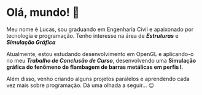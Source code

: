 # Olá, mundo! 🤗

Meu nome é Lucas, sou graduando em Engenharia Civil e apaixonado por tecnologia e programação.
Tenho interesse na área de _**Estruturas**_ e _**Simulação Gráfica**_

Atualmente, estou estudando desenvolvimento em OpenGL e aplicando-o no meu _**Trabalho de Conclusão de Curso**_, desenvolvendo uma **Simulação gráfica do fenômeno de flambagem de barras metálicas em perfis I**.

Além disso, venho criando alguns projetos paralelos e aprendendo cada vez mais sobre programação. Dá uma olhada a seguir... 😉

<!--
**Lucashcr/Lucashcr** is a ✨ _special_ ✨ repository because its `README.md` (this file) appears on your GitHub profile.

Here are some ideas to get you started:

- 🔭 I’m currently working on ...
- 🌱 I’m currently learning ...
- 👯 I’m looking to collaborate on ...
- 🤔 I’m looking for help with ...
- 💬 Ask me about ...
- 📫 How to reach me: ...
- 😄 Pronouns: ...
- ⚡ Fun fact: ...
-->
